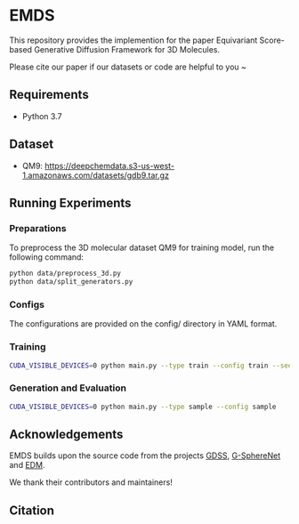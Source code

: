 # EMDS
This repository provides the implemention for the paper Equivariant Score-based Generative Diffusion Framework for 3D Molecules.

Please cite our paper if our datasets or code are helpful to you ~

## Requirements
* Python 3.7


## Dataset
* QM9: https://deepchemdata.s3-us-west-1.amazonaws.com/datasets/gdb9.tar.gz


## Running Experiments
### Preparations
To preprocess the 3D molecular dataset QM9 for training model, run the following command:
```bash
python data/preprocess_3d.py
python data/split_generators.py
```

### Configs
The configurations are provided on the config/ directory in YAML format.

### Training
```bash
CUDA_VISIBLE_DEVICES=0 python main.py --type train --config train --seed 42
```

### Generation and Evaluation
```bash
CUDA_VISIBLE_DEVICES=0 python main.py --type sample --config sample
```

## Acknowledgements
EMDS builds upon the source code from the projects [GDSS](https://github.com/harryjo97/gdss), [G-SphereNet](https://github.com/divelab/DIG/tree/dig-stable) and [EDM](https://github.com/ehoogeboom/e3_diffusion_for_molecules).

We thank their contributors and maintainers!

## Citation
